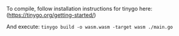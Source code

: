 To compile, follow installation instructions for tinygo here: (https://tinygo.org/getting-started/)

And execute: 
`tinygo build -o wasm.wasm -target wasm ./main.go`